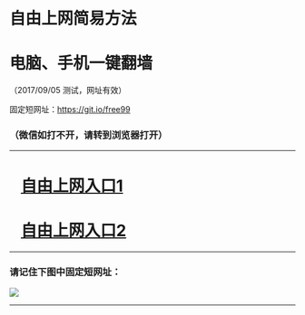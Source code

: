 ﻿# 自由上网简易方法

# 电脑、手机一键翻墙

（2017/09/05 测试，网址有效）

固定短网址：https://git.io/free99

### （微信如打不开，请转到浏览器打开）


***





# &nbsp;&nbsp; <a href="http://ft143427319.fwq-tz1001.xyz/fwqtz01.html?t=09050011840 " target="_blank">自由上网入口1</a>
# &nbsp;&nbsp; <a href="http://ft2806132125.fwq-tz1002.xyz/fwqtz02.html?t=090500113453 " target="_blank">自由上网入口2</a>
***

### 请记住下图中固定短网址：

<img src="https://s3-us-west-2.amazonaws.com/fwq-1001/yjfq-20170905okok.png" /> 


***

